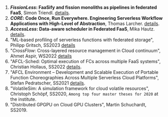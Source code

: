 1. ***FissionLess*: FaaSify and fission monoliths as pipelines in federated FaaS**, Simon Triendl. [details](./FissionLess.md).
1. ***CORE*: Code Once, Run Everywhere. Engineering Serverless Workflow Applications with High-Level of Abstraction**, Thomas Larcher. [details](./CORE.md).
1. ***AccessLess*: Data-aware scheduler in Federated FaaS**, Mika Hautz. [details](./AccessLess.md).
1. "ML-based profiling of serverless functions with federated storage", Philipp Gritsch, SS2023 [details](./MLProfileLess.md)
1. "*CrossFlow*: Cross-layered resource management in Cloud continuum", Ahmet Aspir, WS2022 [details](./CrossFlow.md)
1. "AFCL-Sched: Optimal execution of FCs across multiple FaaS systems", Christian Hollaus, SS2022 [details](./AFCL-Sched.md).
1. "AFCL Environment – Development and Scalable Execution of Portable Function Choreographies Across Multiple Serverless Cloud Platforms", Stefan Pedratscher, SS2021 [details](./AFCLEnvironment.md).
1. "VolatileSim: A simulation framework for cloud volatile resources", Christoph Schöpf, SS2020, `Among top four master theses for 2020` at the institute.
1. "Distributed GPGPU on Cloud GPU Clusters", Martin Schuchardt, SS2019.
